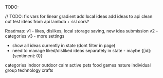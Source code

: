 TODO:

// TODO:
fix vars for linear gradient
add local ideas
add ideas to api
clean out test ideas from api
lambda + ssl
cors?

Roadmap:
v1 - likes, dislikes, local storage saving, new idea submission
v2 - categories
v3 - more settings

- show all ideas currently in state (dont filter in page)
- need to manage liked/disliked ideas separately in state - maybe {[id]:{sentiment: 0}}

categories
indoor
outdoor
calm
active
pets
food
games
nature
individual
group
technology
crafts
